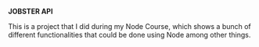 **JOBSTER API**

This is a project that I did during my Node Course, which shows a bunch of different functionalities that could be done using Node among other things.
